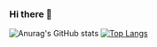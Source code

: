 ### Hi there 👋

![Anurag's GitHub stats](https://github-readme-stats.vercel.app/api?username=jkim236&show_icons=true&theme=radical&count_private=true)
[![Top Langs](https://github-readme-stats.vercel.app/api/top-langs/?username=jkim236&langs_count=5)](https://github.com/anuraghazra/github-readme-stats)
<!--
**jkim236/jkim236** is a ✨ _special_ ✨ repository because its `README.md` (this file) appears on your GitHub profile.

Here are some ideas to get you started:

- 🔭 I’m currently working on ...
- 🌱 I’m currently learning ...
- 👯 I’m looking to collaborate on ...
- 🤔 I’m looking for help with ...
- 💬 Ask me about ...
- 📫 How to reach me: ...
- 😄 Pronouns: ...
- ⚡ Fun fact: ...
-->
